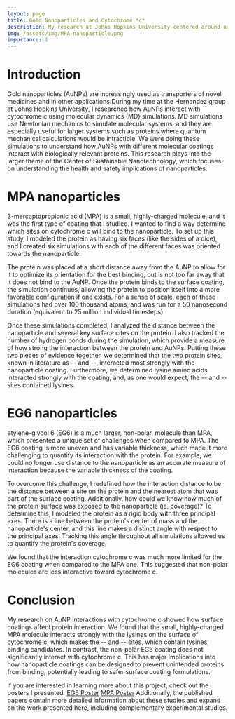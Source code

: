 ```yaml
---
layout: page
title: Gold Nanoparticles and Cytochrome *c*
description: My research at Johns Hopkins University centered around understanding how the cytochrome *c* protein interacts with gold nanoparticles.
img: /assets/img/MPA-nanoparticle.png
importance: 1
---
```


# Introduction
Gold nanoparticles (AuNPs) are increasingly used as transporters of novel medicines and in other applications.During my time at the Hernandez group at Johns Hopkins University, I researched how AuNPs interact with cytochrome c using molecular dynamics (MD) simulations. MD simulations use Newtonian mechanics to simulate molecular systems, and they are especially useful for larger systems such as proteins where quantum mechanical calculations would be intractible. We were doing these simulations to understand how AuNPs with different molecular coatings interact with biologically relevant proteins. This research plays into the larger theme of the Center of Sustainable Nanotechnology, which focuses on understanding the health and safety implications of nanoparticles.

# MPA nanoparticles
3-mercaptopropionic acid (MPA) is a small, highly-charged molecule, and it was the first type of coating that I studied. I wanted to find a way determine which sites on cytochrome c will bind to the nanoparticle. To set up this study, I modeled the protein as having six faces (like the sides of a dice), and I created six simulations with each of the different faces was oriented towards the nanoparticle.


The protein was placed at a short distance away from the AuNP to allow for it to optimize its orientation for the best binding, but is not too far away that it does not bind to the AuNP. Once the protein binds to the surface coating, the simulation continues, allowing the protein to position itself into a more favorable configuration if one exists. 
For a sense of scale, each of these simulations had over 100 thousand atoms, and was run for a 50 nanosecond duration (equivalent to 25 million individual timesteps). 

Once these simulations completed, I analyzed the distance between the nanoparticle and several key surface cites on the protein. I also tracked the number of hydrogen bonds during the simulation, which provide a measure of how strong the interaction between the protein and AuNPs. Putting these two pieces of evidence together, we determined that the two protein sites, known in literature as -- and --, interacted most strongly with the nanoparticle coating. Furthermore, we determined lysine amino acids interacted strongly with the coating, and, as one would expect, the -- and -- sites contained lysines. 

# EG6 nanoparticles
etylene-glycol 6 (EG6) is a much larger, non-polar, molecule than MPA, which presented a unique set of challenges when compared to MPA. The EG6 coating is more uneven and has variable thickness, which made it more challenging to quantify its interaction with the protein. For example, we could no longer use distance to the nanoparticle as an accurate measure of interaction because the variable thickness of the coating. 

To overcome this challenge, I redefined how the interaction distance to be the distance between a site on the protein and the nearest atom that was part of the surface coating. Additionally, how could we know how much of the protein surface was exposed to the nanoparticle (ie. coverage)? To determine this, I modeled the protein as a rigid body with three principal axes. There is a line between the protein's center of mass and the nanoparticle's center, and this line makes a distinct angle with respect to the principal axes. Tracking this angle throughout all simulations allowed us to quantify the protein's coverage. 

We found that the interaction cytochrome c was much more limited for the EG6 coating when compared to the MPA one. This suggested that non-polar molecules are less interactive toward cytochrome c. 

# Conclusion
My research on AuNP interactions with cytochrome c showed how surface coatings affect protein interaction. We found that the small, highly-charged MPA molecule interacts strongly with the lysines on the surface of cytochrome c, which makes the -- and -- sites, which contain lysines, binding candidates. In contrast, the non-polar EG6 coating does not significantly interact with cytochrome c. This has major implications into how nanoparticle coatings can be designed to prevent unintended proteins from binding, potentially leading to safer surface coating formulations.

If you are interested in learning more about this project, check out the posters I presented.
<a class="btn btn-sm" role="button" href="{{ '/assets/pdf/JHU-EG6-coated-NPs.pdf' | absolute_url }}">EG6 Poster</a>
<a class="btn btn-sm" role="button" href="{{ '/assets/pdf/JHU-MPA-coated-NPs.pdf' | absolute_url }}">MPA Poster</a>
Additionally, the published papers contain more detailed information about these studies and expand on the work presented here, including complementary experimental studies. 